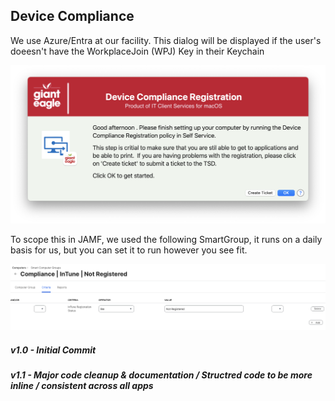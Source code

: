 ## Device Compliance

We use Azure/Entra at our facility.  This dialog will be displayed if the user's doeesn't have the WorkplaceJoin (WPJ) Key in their Keychain


![](/DeviceCompliance/DeviceCompliance.png)

To scope this in JAMF, we used the following SmartGroup, it runs on a daily basis for us, but you can set it to run however you see fit.

![](/DeviceCompliance/Device%20Compliance%20SmartGroup.png)

##### _v1.0 - Initial Commit_
##### _v1.1 - Major code cleanup & documentation / Structred code to be more inline / consistent across all apps_